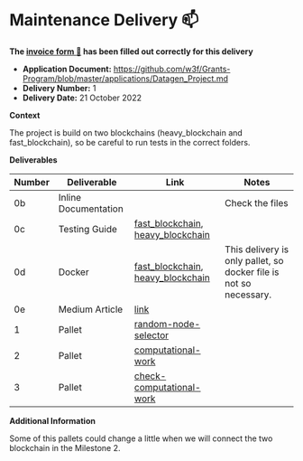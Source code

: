 # Maintenance Delivery :mailbox:

**The [invoice form :pencil:](https://docs.google.com/forms/d/e/1FAIpQLSfmNYaoCgrxyhzgoKQ0ynQvnNRoTmgApz9NrMp-hd8mhIiO0A/viewform) has been filled out correctly for this delivery**  

* **Application Document:** https://github.com/w3f/Grants-Program/blob/master/applications/Datagen_Project.md
* **Delivery Number:** 1
* **Delivery Date:** 21 October 2022

**Context**

The project is build on two blockchains (heavy_blockchain and fast_blockchain), so be careful to run tests in the correct folders.

**Deliverables**

| Number | Deliverable | Link | Notes |
| ------------- | ------------- | ------------- |------------- |
| 0b | Inline Documentation | | Check the files| 
| 0c  | Testing Guide |[fast_blockchain](https://github.com/Datagen-Project/Datagen-Substrate-Grant/blob/main/fast_blockchain/README.md), [heavy_blockchain](https://github.com/Datagen-Project/Datagen-Substrate-Grant/blob/main/heavy_blockchain/README.md)| |
| 0d | Docker | [fast_blockchain](https://github.com/Datagen-Project/Datagen-Substrate-Grant/blob/main/heavy_blockchain/docker-compose.yml), [heavy_blockchain](https://github.com/Datagen-Project/Datagen-Substrate-Grant/blob/main/fast_blockchain/docker-compose.yml)| This delivery is only pallet, so docker file is not so necessary. | 
| 0e | Medium Article | [link](https://medium.com/@viacc/datagen-project-dev-blog-web3-fundation-milestone-1-b3ec2bdb1a95) |
| 1 | Pallet  | [random-node-selector](https://github.com/Datagen-Project/Datagen-Substrate-Grant/tree/main/heavy_blockchain/pallets/random_node_selector) | |
| 2 | Pallet | [computational-work](https://github.com/Datagen-Project/Datagen-Substrate-Grant/tree/main/fast_blockchain/pallets/computational-work) | |
| 3 | Pallet | [check-computational-work](https://github.com/Datagen-Project/Datagen-Substrate-Grant/tree/main/fast_blockchain/pallets/check-node-computational-work) | |

**Additional Information**

Some of this pallets could change a little when we will connect the two blockchain in the Milestone 2.
